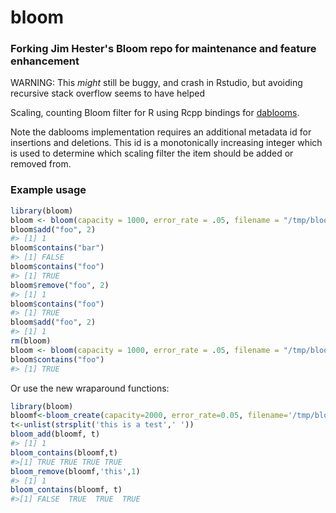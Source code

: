 <!-- README.md is generated from README.Rmd. Please edit that file -->
bloom
=====
### Forking Jim Hester's Bloom repo for maintenance and feature enhancement
WARNING: This _might_ still be buggy, and crash in Rstudio, but avoiding recursive stack overflow seems to have helped

Scaling, counting Bloom filter for R using Rcpp bindings for [dablooms](https://github.com/bitly/dablooms/).

Note the dablooms implementation requires an additional metadata id for insertions and deletions. This id is a monotonically increasing integer which is used to determine which scaling filter the item should be added or removed from.

### Example usage

``` r
library(bloom)
bloom <- bloom(capacity = 1000, error_rate = .05, filename = "/tmp/bloom.bin")
bloom$add("foo", 2)
#> [1] 1
bloom$contains("bar")
#> [1] FALSE
bloom$contains("foo")
#> [1] TRUE
bloom$remove("foo", 2)
#> [1] 1
bloom$contains("foo")
#> [1] TRUE
bloom$add("foo", 2)
#> [1] 1
rm(bloom)
bloom <- bloom(capacity = 1000, error_rate = .05, filename = "/tmp/bloom.bin", exists = TRUE)
bloom$contains("foo")
#> [1] TRUE
```

Or use the new wraparound functions:
``` r
library(bloom)
bloomf<-bloom_create(capacity=2000, error_rate=0.05, filename='/tmp/bloom.bin')
t<-unlist(strsplit('this is a test',' '))
bloom_add(bloomf, t)
#> [1] 1
bloom_contains(bloomf,t)
#>[1] TRUE TRUE TRUE TRUE
bloom_remove(bloomf,'this',1)
#> [1] 1
bloom_contains(bloomf, t)
#>[1] FALSE  TRUE  TRUE  TRUE

```
